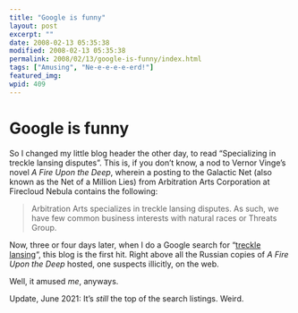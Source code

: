 ```yaml
---
title: "Google is funny"
layout: post
excerpt: ""
date: 2008-02-13 05:35:38
modified: 2008-02-13 05:35:38
permalink: 2008/02/13/google-is-funny/index.html
tags: ["Amusing", "Ne-e-e-e-e-erd!"]
featured_img: 
wpid: 409
---
```


# Google is funny

So I changed my little blog header the other day, to read “Specializing in treckle lansing disputes”. This is, if you don’t know, a nod to Vernor Vinge’s novel *A Fire Upon the Deep*, wherein a posting to the Galactic Net (also known as the Net of a Million Lies) from Arbitration Arts Corporation at Firecloud Nebula contains the following:

> Arbitration Arts specializes in treckle lansing disputes. As such, we  
> have few common business interests with natural races or Threats Group.

Now, three or four days later, when I do a Google search for “[treckle lansing](http://www.google.ca/search?q=treckle+lansing)“, this blog is the first hit. Right above all the Russian copies of *A Fire Upon the Deep* hosted, one suspects illicitly, on the web.

Well, it amused *me*, anyways.

Update, June 2021: It’s *still* the top of the search listings. Weird.